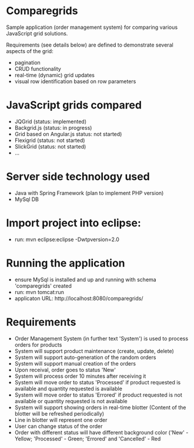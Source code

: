 Comparegrids
============

Sample application (order management system) for comparing various JavaScript grid solutions.

Requirements (see details below) are defined to demonstrate several aspects of the grid:
- pagination
- CRUD functionality
- real-time (dynamic) grid updates
- visual row identification based on row parameters

JavaScript grids compared
========================
- JQGrid (status: implemented)
- Backgrid.js (status: in progress)
- Grid based on Angular.js status: not started)
- Flexigrid (status: not started)
- SlickGrid (status: not started)
- ...

Server side technology used
===========================
- Java with Spring Framework (plan to implement PHP version)
- MySql DB

Import project into eclipse:
============================
- run: mvn eclipse:eclipse -Dwtpversion=2.0

Running the application
=======================
- ensure MySql is installed and up and running with schema 'comparegrids' created
- run: mvn tomcat:run
- applicaton URL: http://localhost:8080/comparegrids/ 

Requirements
============
- Order Management System (in further text 'System') is used to process orders for products
- System will support product maintenance (create, update, delete)
- System will support auto-generation of the random orders
- System will support manual creation of the orders
- Upon receival, order goes to status 'New'
- System will process order 10 minutes after receiving it
- System will move order to status 'Processed' if product requested is available and quantity requested is available
- System will move order to status 'Errored' if product requested is not available or quantity requested is not available
- System will support showing orders in real-time blotter (Content of the blotter will be refreshed periodically)
- Line in blotter will represent one order
- User can change status of the order
- Order with different status will have different background color ('New' - Yellow; 'Processed' - Green; 'Errored' and 'Cancelled' - Red